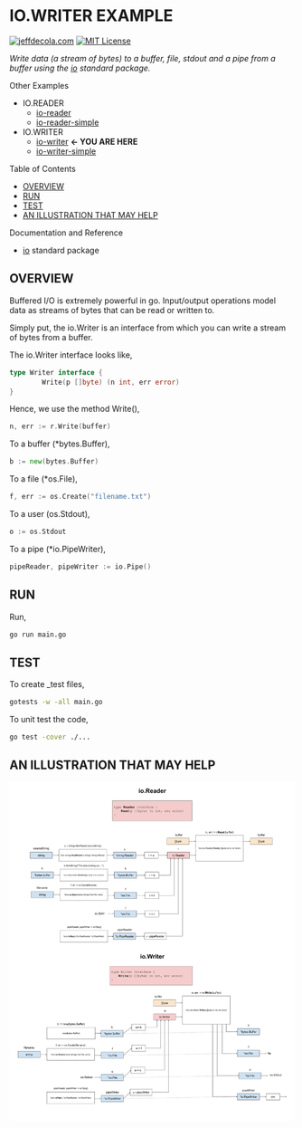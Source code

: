 # IO.WRITER EXAMPLE

[![jeffdecola.com](https://img.shields.io/badge/website-jeffdecola.com-blue)](https://jeffdecola.com)
[![MIT License](https://img.shields.io/:license-mit-blue.svg)](https://jeffdecola.mit-license.org)

_Write data (a stream of bytes) to a buffer, file, stdout and a pipe
from a buffer using the
[io](https://pkg.go.dev/io)
standard package._

Other Examples

* IO.READER
  * [io-reader](https://github.com/JeffDeCola/my-go-examples/tree/master/input-output/io-reader/io-reader)
  * [io-reader-simple](https://github.com/JeffDeCola/my-go-examples/tree/master/input-output/io-reader/io-reader-simple)
* IO.WRITER
  * [io-writer](https://github.com/JeffDeCola/my-go-examples/tree/master/input-output/io-writer/io-writer)
    **<- YOU ARE HERE**
  * [io-writer-simple](https://github.com/JeffDeCola/my-go-examples/tree/master/input-output/io-writer/io-writer-simple)

Table of Contents

* [OVERVIEW](https://github.com/JeffDeCola/my-go-examples/tree/master/input-output/io-writer/io-writer#overview)
* [RUN](https://github.com/JeffDeCola/my-go-examples/tree/master/input-output/io-writer/io-writer#run)
* [TEST](https://github.com/JeffDeCola/my-go-examples/tree/master/input-output/io-writer/io-writer#test)
* [AN ILLUSTRATION THAT MAY HELP](https://github.com/JeffDeCola/my-go-examples/tree/master/input-output/io-writer/io-writer#an-illustration-that-may-help)

Documentation and Reference

* [io](https://pkg.go.dev/io)
  standard package

## OVERVIEW

Buffered I/O is extremely powerful in go.
Input/output operations model data as streams of bytes that
can be read or written to.

Simply put, the io.Writer is an interface from which you can
write a stream of bytes from a buffer.

The io.Writer interface looks like,

```go
type Writer interface {
        Write(p []byte) (n int, err error)
}
```

Hence, we use the method Write(),

```go
n, err := r.Write(buffer)
```

To a buffer (*bytes.Buffer),

```go
b := new(bytes.Buffer)
```

To a file (*os.File),

```go
f, err := os.Create("filename.txt")
```

To a user (os.Stdout),

```go
o := os.Stdout
```

To a pipe (*io.PipeWriter),

```go
pipeReader, pipeWriter := io.Pipe()
```

## RUN

Run,

```bash
go run main.go
```

## TEST

To create _test files,

```bash
gotests -w -all main.go
```

To unit test the code,

```bash
go test -cover ./...
```

## AN ILLUSTRATION THAT MAY HELP

![IMAGE - buffered-io.jpg - IMAGE](../../../docs/pics/input-output/buffered-io.svg)
